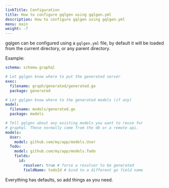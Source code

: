 ```yaml
---
linkTitle: Configuration
title: How to configure gqlgen using gqlgen.yml
description: How to configure gqlgen using gqlgen.yml
menu: main
weight: -7
---
```


gqlgen can be configured using a `gqlgen.yml` file, by default it will be loaded from the current directory, or any parent directory.

Example:
```yml
schema: schema.graphql

# Let gqlgen know where to put the generated server
exec:
  filename: graph/generated/generated.go
  package: generated

# Let gqlgen know where to the generated models (if any)
model:
  filename: models/generated.go
  package: models

# Tell gqlgen about any existing models you want to reuse for
# graphql. These normally come from the db or a remote api.
models:
  User:
    model: github.com/my/app/models.User
  Todo:
    model: github.com/my/app/models.Todo
    fields:
      id:
        resolver: true # force a resolver to be generated
        fieldName: todoId # bind to a different go field name 
```

Everything has defaults, so add things as you need.

